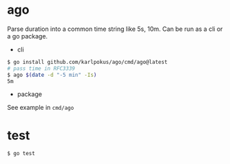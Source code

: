 # ago
Parse duration into a common time string like 5s, 10m. Can be run as a cli or a go package.

- cli

````sh
$ go install github.com/karlpokus/ago/cmd/ago@latest
# pass time in RFC3339
$ ago $(date -d "-5 min" -Is)
5m
````

- package

See example in `cmd/ago`

# test

````sh
$ go test
````
